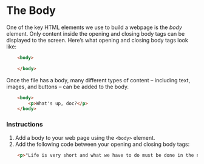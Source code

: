 # The Body

One of the key HTML elements we use to build a webpage is the *body* element. Only content inside the opening and closing body tags can be displayed to the screen. Here’s what opening and closing body tags look like:

``` HTML
    <body>

    </body>
```
Once the file has a body, many different types of content – including text, images, and buttons – can be added to the body.

``` HTML
    <body>
        <p>What's up, doc?</p>
    </body>
```

### Instructions
1. Add a body to your web page using the `<body>` element.
2. Add the following code between your opening and closing body tags:
``` HTML
    <p>"Life is very short and what we have to do must be done in the now." - Audre Lorde</p>
```